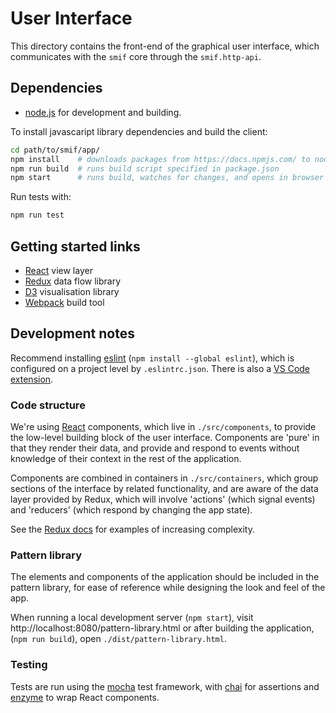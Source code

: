# User Interface

This directory contains the front-end of the graphical user interface, which
communicates with the `smif` core through the `smif.http-api`.

## Dependencies

- [node.js](https://nodejs.org/en/download/) for development and building.

To install javascaript library dependencies and build the client:

```bash
cd path/to/smif/app/
npm install    # downloads packages from https://docs.npmjs.com/ to node_modules
npm run build  # runs build script specified in package.json
npm start      # runs build, watches for changes, and opens in browser
```

Run tests with:

```bash
npm run test
```

## Getting started links

- [React](https://facebook.github.io/react/docs/hello-world.html) view layer
- [Redux](http://redux.js.org/) data flow library
- [D3](https://github.com/d3/d3/wiki) visualisation library
- [Webpack](https://webpack.js.org/) build tool

## Development notes

Recommend installing [eslint](https://eslint.org/) (`npm install --global eslint`),
which is configured on a project level by `.eslintrc.json`. There is also a [VS Code
extension](https://marketplace.visualstudio.com/items?itemName=dbaeumer.vscode-eslint).

### Code structure

We're using [React](https://facebook.github.io/react/docs/hello-world.html)
components, which live in `./src/components`, to provide the low-level building
block of the user interface. Components are 'pure' in that they render their
data, and provide and respond to events without knowledge of their context in
the rest of the application.

Components are combined in containers in `./src/containers`, which group
sections of the interface by related functionality, and are aware of the data
layer provided by Redux, which will involve 'actions' (which signal events) and
'reducers' (which respond by changing the app state).

See the [Redux docs](http://redux.js.org/docs/introduction/Examples.html)
for examples of increasing complexity.

### Pattern library

The elements and components of the application should be included in the
pattern library, for ease of reference while designing the look and feel of the
app.

When running a local development server (`npm start`), visit
http://localhost:8080/pattern-library.html or after building the application,
(`npm run build`), open `./dist/pattern-library.html`.

### Testing

Tests are run using the [mocha](https://mochajs.org/) test framework, with
[chai](http://chaijs.com/) for assertions and [enzyme](http://airbnb.io/enzyme/)
to wrap React components.
